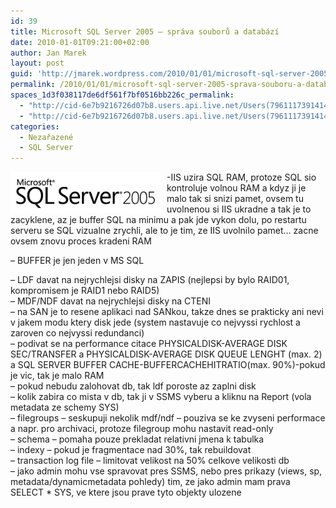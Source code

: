 ```yaml
---
id: 39
title: Microsoft SQL Server 2005 – správa souborů a databází
date: 2010-01-01T09:21:00+02:00
author: Jan Marek
layout: post
guid: 'http://jmarek.wordpress.com/2010/01/01/microsoft-sql-server-2005-%e2%80%93-sprava-souboru-a-databazi'
permalink: /2010/01/01/microsoft-sql-server-2005-sprava-souboru-a-databazi/
spaces_1d3f038117de6df561f7bf0516bb226c_permalink:
  - "http://cid-6e7b9216726d07b8.users.api.live.net/Users(7961117391414167480)/Blogs('6E7B9216726D07B8!242')/Entries('6E7B9216726D07B8!308')?authkey=EpZNAU0huAk%24"
  - "http://cid-6e7b9216726d07b8.users.api.live.net/Users(7961117391414167480)/Blogs('6E7B9216726D07B8!242')/Entries('6E7B9216726D07B8!308')?authkey=EpZNAU0huAk%24"
categories:
  - Nezařazené
  - SQL Server
---
```

<div id="msgcns!6E7B9216726D07B8!308" class="bvMsg">
  <p>
    <a href="http://janmarek.eu/wp-content/uploads/2010/10/sqlserver20055b45d1ddbc9b9.png" rel="WLPP"><img style="display:inline;border-width:0;margin:0 10px 0 0;" title="sqlserver2005" border="0" alt="sqlserver2005" align="left" src="/wp-content/uploads/2010/10/sqlserver20055b45d1ddbc9b9.png?w=290" width="240" height="66" /></a> -IIS uzira SQL RAM, protoze SQL sio kontroluje volnou RAM a kdyz ji je malo tak si snizi pamet, ovsem tu uvolnenou si IIS ukradne a tak je to zacyklene, az je buffer SQL na minimu a pak jde vykon dolu, po restartu serveru se SQL vizualne zrychli, ale to je tim, ze IIS uvolnilo pamet&#8230; zacne ovsem znovu proces kradeni RAM
  </p>
  
  <p>
    &#8211; BUFFER je jen jeden v MS SQL
  </p>
  
  <p>
    &#8211; LDF davat na nejrychlejsi disky na ZAPIS (nejlepsi by bylo RAID01, kompromisem je RAID1 nebo RAID5)<br />&#8211; MDF/NDF davat na nejrychlejsi disky na CTENI<br />&#8211; na SAN je to resene aplikaci nad SANkou, takze dnes se prakticky ani nevi v jakem modu ktery disk jede (system nastavuje co nejvyssi rychlost a zaroven co nejvyssi redundanci)<br />&#8211; podivat se na performance citace PHYSICALDISK-AVERAGE DISK SEC/TRANSFER a PHYSICALDISK-AVERAGE DISK QUEUE LENGHT (max. 2) a SQL SERVER BUFFER CACHE-BUFFERCACHEHITRATIO(max. 90%)-pokud je vic, tak je malo RAM<br />&#8211; pokud nebudu zalohovat db, tak ldf poroste az zaplni disk<br />&#8211; kolik zabira co mista v db, tak ji v SSMS vyberu a kliknu na Report (vola metadata ze schemy SYS)<br />&#8211; filegroups &#8211; seskupuji nekolik mdf/ndf &#8211; pouziva se ke zvyseni performace a napr. pro archivaci, protoze filegroup mohu nastavit read-only <br />&#8211; schema &#8211; pomaha pouze prekladat relativni jmena k tabulka<br />&#8211; indexy &#8211; pokud je fragmentace nad 30%, tak rebuildovat<br />&#8211; transaction log file &#8211; limitovat velikost na 50% celkove velikosti db<br />&#8211; jako admin mohu vse spravovat pres SSMS, nebo pres prikazy (views, sp, metadata/dynamicmetadata pohledy) tim, ze jako admin mam prava SELECT * SYS, ve ktere jsou prave tyto objekty ulozene</div>

